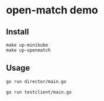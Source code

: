 # open-match demo

## Install

```
make up-minikube
make up-openmatch
```

## Usage

```sh
go run director/main.go

go run testclient/main.go
```
